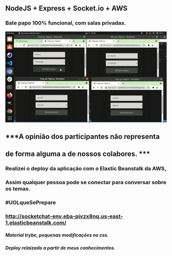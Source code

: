 ## NodeJS + Express + Socket.io + AWS
### Bate papo 100% funcional, com salas privadas.

![](/sk.gif)
## ***A opinião dos participantes não representa 
## de forma alguma a de nossos colabores. ***
### Realizei o deploy da aplicação com o Elastic Beanstalk da AWS,
### Assim qualquer pessoa pode se conectar para conversar sobre os temas.
### #UOLqueSePrepare 
### http://socketchat-env.eba-pivzx8nq.us-east-1.elasticbeanstalk.com/

##### Material trybe, pequenas modificações no css.
##### Deploy relaizado a partir de meus conhecimentos.

